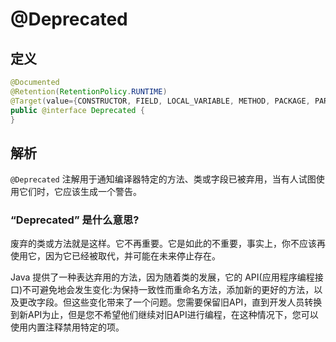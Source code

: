 # @Deprecated

## 定义

```java
@Documented
@Retention(RetentionPolicy.RUNTIME)
@Target(value={CONSTRUCTOR, FIELD, LOCAL_VARIABLE, METHOD, PACKAGE, PARAMETER, TYPE})
public @interface Deprecated {
}
```

## 解析

`@Deprecated` 注解用于通知编译器特定的方法、类或字段已被弃用，当有人试图使用它们时，它应该生成一个警告。

### “Deprecated” 是什么意思?

废弃的类或方法就是这样。它不再重要。它是如此的不重要，事实上，你不应该再使用它，因为它已经被取代，并可能在未来停止存在。

Java 提供了一种表达弃用的方法，因为随着类的发展，它的 API\(应用程序编程接口\)不可避免地会发生变化:为保持一致性而重命名方法，添加新的更好的方法，以及更改字段。但这些变化带来了一个问题。您需要保留旧API，直到开发人员转换到新API为止，但是您不希望他们继续对旧API进行编程，在这种情况下，您可以使用内置注释禁用特定的项。

